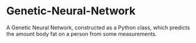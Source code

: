 # Genetic-Neural-Network
A Genetic Neural Network, constructed as a Python class, which predicts the amount body fat on a person from some measurements.
